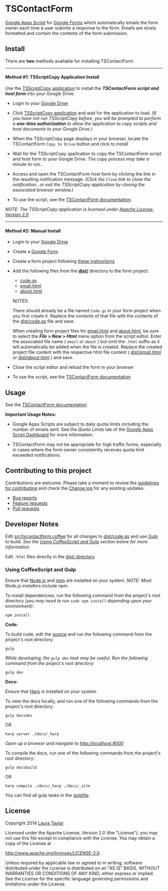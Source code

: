 #  TSContactForm

[Google Apps Script](https://www.google.com/script/start/) for [Google Forms](https://support.google.com/docs/topic/6063584) which automatically emails the form owner each time a user submits a response to the form.  Emails are nicely formatted and contain the contents of the form submission.



## Install

There are **two** methods available for installing TSContactForm.

---

#### Method #1:  TSScriptCopy Application Install

Use the [TSScriptCopy application](https://script.google.com/macros/s/AKfycbyvyOdWanBy-3ovr_YirIK9gNR-EYkpdYtbROPi7qgrpABO7H09/exec) to install the ***TSContactForm script and host form*** into your Google Drive.  

* Login to your [Google Drive](http://drive.google.com)

* Click [TSScriptCopy application](https://script.google.com/macros/s/AKfycbyvyOdWanBy-3ovr_YirIK9gNR-EYkpdYtbROPi7qgrpABO7H09/exec) and wait for the application to load. *(If you have not run TSScriptCopy before, you will be prompted to perform a 
__one-time authorization__ to allow the application to copy scripts and host documents to your Google Drive.)*

* When the TSScriptCopy page displays in your browser, locate the TSContactForm `Copy to Drive` button and click to install

* Wait for the TSScriptCopy application to copy the TSContactForm script and host form to your Google Drive. *The copy process may take a minute to run...*

* Access and open the TSContactForm host form by clicking the link in the resulting notification message.  *(Click the `Close` link to close the notification...or exit the TSScriptCopy application by closing the associated browser window.)*

* To use the script, see the [TSContactForm documentation](http://techstreams.github.io/TSContactForm).


*NOTE: The TSScriptCopy application is licensed under [Apache License, Version 2.0](http://www.apache.org/licenses/LICENSE-2.0)*


---


#### Method #2:  Manual Install

* Login to your [Google Drive](http://drive.google.com)

* Create a [Google Form](https://support.google.com/docs/topic/6063584)

* Create a form project following [these instructions](https://developers.google.com/apps-script/managing_projects#creatingSpreadsheet)

* Add the following files from the **[dist/](./dist)** directory to the form project:

  * [code.gs](dist/code.gs)
  * [email.html](dist/email.html)
  * [about.html](dist/about.html)

  NOTES:

  There should already be a file named `Code.gs` in your form project when you first create it.  Replace the contents of that file with the contents of the [dist/code.gs](dist/code.gs) file and save.

  When creating form project files for [email.html](dist/email.html) and [about.html](dist/about.html), be sure to select the ***File > New > Html*** menu option from the script editor.  Enter the associated file name ( `email` or `about` ) but omit the `.html` suffix as it will automatically be added when the file is created.  Replace the created project file content with the respective html file content *( [dist/email.html](dist/email.html) or [dist/about.html](dist/about.html) )* and save.

* Close the script editor and reload the form in your browser

* To use the script, see the [TSContactForm documentation](http://techstreams.github.io/TSContactForm)




## Usage

See the [TSContactForm documentation](http://techstreams.github.io/TSContactForm)

**Important Usage Notes:**

* Google Apps Scripts are subject to daily quota limits including the number of emails sent.   See the *Quota Limits* tab of the [Google Apps Script Dashboard](https://docs.google.com/macros/dashboard) for more information.

* TSContactForm may not be appropriate for high traffic forms, especially in cases where the form owner consistently receives quota limit exceeded notifications.


## Contributing to this project

Contributions are welcome. Please take a moment to review the [guidelines for contributing](CONTRIBUTING.md) and check the [Change log](CHANGELOG.md) for any existing updates.

* [Bug reports](CONTRIBUTING.md#bug-reports)
* [Feature requests](CONTRIBUTING.md#feature-requests)
* [Pull requests](CONTRIBUTING.md#pull-requests)


## Developer Notes

Edit [src/tscontactform.coffee](src/tscontactform.coffee) for all changes to [dist/code.gs](dist/code.gs) and use [Gulp](http://gulpjs.com/) to build.  *See the [Using CoffeeScript and Gulp](#using-coffeescript-and-gulp) section below for more information.*

Edit `.html` files directly in the [dist/ directory](./dist).


### Using CoffeeScript and Gulp

Ensure that [Node.js](http://nodejs.org/) and [npm](https://github.com/npm/npm) are installed on your system.  *NOTE: Most Node.js installers include npm.*

To install dependencies, run the following command from the project's root directory *(you may need to run `sudo npm install` depending upon your environment)*:

    npm install

**Code:**


To build code, edit the [source](src/tscontactform.coffee) and run the following command from the project's root directory:

    gulp

*While developing, the `gulp dev` task may be useful.  Run the following command from the project's root directory:*

    gulp dev

**Docs:**

Ensure that [Harp](http://harpjs.com/docs/quick-start) is installed on your system.

To view the docs locally, and run one of the following commands from the project's root directory:

    gulp docsdev

OR

    harp server ./docs/_harp

*Open up a browser and navigate to [http://localhost:9000](http://localhost:9000)*

To compile the docs, run one of the following commands from the project's root directory:

    gulp docsbuild

OR

    harp compile ./docs/_harp ./docs/_site

You can find all gulp tasks in the [gulpfile](gulpfile.coffee).


## License

Copyright 2014 [Laura Taylor](https://github.com/techstreams)

Licensed under the Apache License, Version 2.0 (the "License");
you may not use this file except in compliance with the License.
You may obtain a copy of the License at

http://www.apache.org/licenses/LICENSE-2.0

Unless required by applicable law or agreed to in writing, software
distributed under the License is distributed on an "AS IS" BASIS,
WITHOUT WARRANTIES OR CONDITIONS OF ANY KIND, either express or implied.
See the License for the specific language governing permissions and
limitations under the License.

